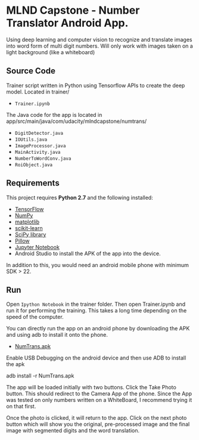 # MLND Capstone - Number Translator Android App. 
Using deep learning and computer vision to recognize and translate images into word form of multi digit numbers.
Will only work with images taken on a light background (like a whiteboard)

## Source Code
Trainer script written in Python using Tensorflow APIs to create the deep model. Located in trainer/
- `Trainer.ipynb`

The Java code for the app is located in
app/src/main/java/com/udacity/mlndcapstone/numtrans/
- `DigitDetector.java`
- `IOUtils.java`
- `ImageProcessor.java`
- `MainActivity.java`
- `NumberToWordConv.java`
- `RoiObject.java`


## Requirements

This project requires **Python 2.7** and the following installed:

- [TensorFlow](http://www.tensorflow.org/)
- [NumPy](http://www.numpy.org/)
- [matplotlib](http://matplotlib.org/)
- [scikit-learn](http://scikit-learn.org/stable/)
- [SciPy library](http://www.scipy.org/scipylib/index.html)
- [Pillow](http://pypi.python.org/pypi/Pillow/)
- [Jupyter Notebook](http://ipython.org/notebook.html)
- Android Studio to install the APK of the app into the device.

In addition to this, you would need an android mobile phone with minimum SDK > 22. 


## Run

Open `Ipython Notebook` in the trainer folder. Then open Trainer.ipynb and run it for performing the training. This takes a long time depending on the speed of the computer.  

You can directly run the app on an android phone by downloading the APK and using adb to install it onto the phone.

- [NumTrans.apk](https://drive.google.com/open?id=0B9YEn7soJLyVVGt0dDh1MFdhdms)

Enable USB Debugging on the android device and then use ADB to install  the apk

adb install -r NumTrans.apk

The app will be loaded initially with two buttons. Click the Take Photo button. This should redirect to the Camera App of the phone.
Since the App was tested on only numbers written on a WhiteBoard, I recommend trying it on that first.  

Once the photo is clicked, it will return to the app. Click on the next photo button which will show you the original, pre-processed image and the final
image with segmented digits and the word translation. 

